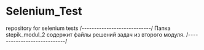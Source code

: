 # Selenium_Test
repository for selenium tests
/----------------------------/
Папка stepik_modul_2 содержит файлы решений задач из второго модуля.
/----------------------------/